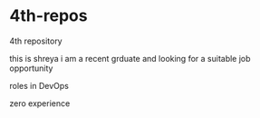 # 4th-repos
4th repository


this is shreya
i am a recent grduate and looking for a suitable job opportunity

roles in DevOps

zero experience